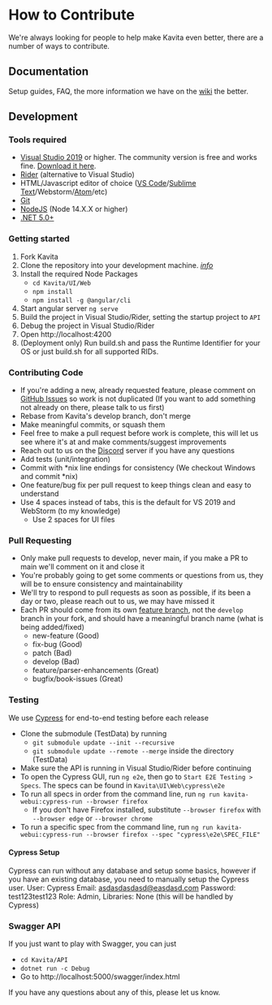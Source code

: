 # How to Contribute #
We're always looking for people to help make Kavita even better, there are a number of ways to contribute.

## Documentation ##
Setup guides, FAQ, the more information we have on the [wiki](https://wiki.kavitareader.com/) the better.

## Development ##

### Tools required ###
- [Visual Studio 2019](https://www.visualstudio.com/vs/) or higher. The community version is free and works fine. [Download it here](https://www.visualstudio.com/downloads/).
- [Rider](https://www.jetbrains.com/rider/) (alternative to Visual Studio)   
- HTML/Javascript editor of choice ([VS Code](https://code.visualstudio.com/)/[Sublime Text](https://www.sublimetext.com/)/Webstorm/[Atom](https://atom.io/)/etc)
- [Git](https://git-scm.com/downloads)
- [NodeJS](https://nodejs.org/en/download/) (Node 14.X.X or higher)
- [.NET 5.0+](https://dotnet.microsoft.com/en-us/download) 

### Getting started ###
1. Fork Kavita
2. Clone the repository into your development machine. [*info*](https://docs.github.com/en/github/creating-cloning-and-archiving-repositories/cloning-a-repository-from-github)
3. Install the required Node Packages
    - `cd Kavita/UI/Web`
    - `npm install`
    - `npm install -g @angular/cli`
4. Start angular server `ng serve`
5. Build the project in Visual Studio/Rider, setting the startup project to `API`
6. Debug the project in Visual Studio/Rider
7. Open http://localhost:4200
8. (Deployment only) Run build.sh and pass the Runtime Identifier for your OS or just build.sh for all supported RIDs.


### Contributing Code ###
- If you're adding a new, already requested feature, please comment on [GitHub Issues](https://github.com/Kareadita/Kavita/issues "GitHub Issues") so work is not duplicated (If you want to add something not already on there, please talk to us first)
- Rebase from Kavita's develop branch, don't merge
- Make meaningful commits, or squash them
- Feel free to make a pull request before work is complete, this will let us see where it's at and make comments/suggest improvements
- Reach out to us on the [Discord](https://discord.gg/b52wT37kt7) server if you have any questions
- Add tests (unit/integration)
- Commit with *nix line endings for consistency (We checkout Windows and commit *nix)
- One feature/bug fix per pull request to keep things clean and easy to understand
- Use 4 spaces instead of tabs, this is the default for VS 2019 and WebStorm (to my knowledge)
    - Use 2 spaces for UI files

### Pull Requesting ###
- Only make pull requests to develop, never main, if you make a PR to main we'll comment on it and close it
- You're probably going to get some comments or questions from us, they will be to ensure consistency and maintainability
- We'll try to respond to pull requests as soon as possible, if its been a day or two, please reach out to us, we may have missed it
- Each PR should come from its own [feature branch](http://martinfowler.com/bliki/FeatureBranch.html), not the `develop` branch in your fork, and should have a meaningful branch name (what is being added/fixed)
    - new-feature (Good)
    - fix-bug (Good)
    - patch (Bad)
    - develop (Bad)
    - feature/parser-enhancements (Great)
    - bugfix/book-issues (Great)

### Testing ###
We use [Cypress](https://www.cypress.io/) for end-to-end testing before each release
- Clone the submodule (TestData) by running
  - `git submodule update --init --recursive`
  - `git submodule update --remote --merge` inside the directory (TestData)
- Make sure the API is running in Visual Studio/Rider before continuing
- To open the Cypress GUI, run `ng e2e`, then go to `Start E2E Testing > Specs`. The specs can be found in `Kavita\UI\Web\cypress\e2e`
- To run all specs in order from the command line, run `ng run kavita-webui:cypress-run --browser firefox`
  - If you don't have Firefox installed, substitute `--browser firefox` with `--browser edge` or `--browser chrome`
- To run a specific spec from the command line, run `ng run kavita-webui:cypress-run --browser firefox --spec "cypress\e2e\SPEC_FILE"`

#### Cypress Setup ####
Cypress can run without any database and setup some basics, however if you have an existing database, you need to manually setup the Cypress user.
User: Cypress
Email: asdasdasdasd@easdasd.com
Password: test123test123
Role: Admin, Libraries: None (this will be handled by Cypress)

### Swagger API ###
If you just want to play with Swagger, you can just
- `cd Kavita/API`
- `dotnet run -c Debug`
- Go to http://localhost:5000/swagger/index.html

If you have any questions about any of this, please let us know.
